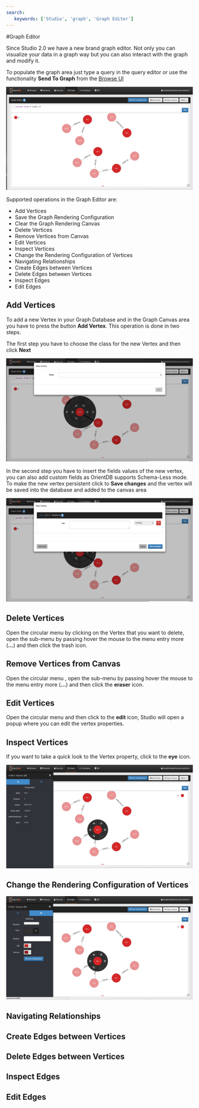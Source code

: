 ```yaml
---
search:
   keywords: ['Studio', 'graph', 'Graph Editor']
---
```


#Graph Editor

Since Studio 2.0 we have a new brand graph editor.  Not only you can visualize your data in a graph way
but you can also interact with the graph and modify it.

To populate the graph area just type a query in the query editor or use the functionality **Send To Graph** from the [Browse UI](Query.md)

![GraphEditor](images/GraphEditor.png)


Supported operations in the Graph Editor are:

* Add Vertices
* Save the Graph Rendering Configuration
* Clear the Graph Rendering Canvas
* Delete Vertices
* Remove Vertices from Canvas
* Edit Vertices
* Inspect Vertices
* Change the Rendering Configuration of Vertices
* Navigating Relationships
* Create Edges between Vertices
* Delete Edges between Vertices
* Inspect Edges
* Edit Edges


## Add Vertices

To add a new Vertex in your Graph Database and in the Graph Canvas area you have to press the button
**Add Vertex**.
This operation is done in two steps.

The first step you have to choose the class for the new Vertex and then click **Next**

![AddVertex1](images/AddVertex1.png)

In the second step you have to insert the fields values of the new vertex, you can also add custom fields as OrientDB supports Schema-Less mode. To make the new vertex persistent click to **Save changes** and the 
vertex will be saved into the database and added to the canvas area

![AddVertex2](images/AddVertex2.png)

## Delete Vertices

Open the circular menu by clicking on the Vertex that you want to delete, open the sub-menu by passing hover the mouse to the menu entry more (**...**) and then click the trash icon.

## Remove Vertices from Canvas

Open the circular menu , open the sub-menu by passing hover the mouse to the menu entry more (**...**) and then click the **eraser** icon.

## Edit Vertices

Open the circular menu and then click to the **edit** icon, Studio will open a popup where you can edit the vertex properties.

## Inspect Vertices

If you want to take a quick look to the Vertex property, click to the **eye** icon.

![Property](images/Property.png)

## Change the Rendering Configuration of Vertices

![Settings](images/Settings.png)

## Navigating Relationships

## Create Edges between Vertices

## Delete Edges between Vertices

## Inspect Edges

## Edit Edges
